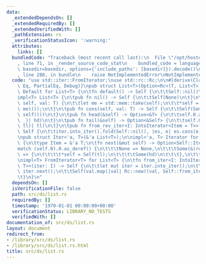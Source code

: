 ```yaml
---
data:
  _extendedDependsOn: []
  _extendedRequiredBy: []
  _extendedVerifiedWith: []
  _pathExtension: rs
  _verificationStatusIcon: ':warning:'
  attributes:
    links: []
  bundledCode: "Traceback (most recent call last):\n  File \"/opt/hostedtoolcache/Python/3.9.1/x64/lib/python3.9/site-packages/onlinejudge_verify/documentation/build.py\"\
    , line 71, in _render_source_code_stat\n    bundled_code = language.bundle(stat.path,\
    \ basedir=basedir, options={'include_paths': [basedir]}).decode()\n  File \"/opt/hostedtoolcache/Python/3.9.1/x64/lib/python3.9/site-packages/onlinejudge_verify/languages/rust.py\"\
    , line 288, in bundle\n    raise NotImplementedError\nNotImplementedError\n"
  code: "use std::iter::FromIterator;\nuse std::rc::Rc;\n\n#[derive(Clone, Ord, PartialOrd,\
    \ Eq, PartialEq, Debug)]\npub struct List<T>(Option<Rc<(T, List<T>)>>);\n\nimpl<T>\
    \ Default for List<T> {\n\tfn default() -> Self {\n\t\tSelf::nil()\n\t}\n}\n\n\
    impl<T> List<T> {\n\tpub fn nil() -> Self {\n\t\tSelf(None)\n\t}\n\tpub fn push(&mut\
    \ self, val: T) {\n\t\tlet me = std::mem::take(self);\n\t\t*self = Self(Some(Rc::new((val,\
    \ me))));\n\t}\n\tpub fn cons(self, val: T) -> Self {\n\t\tSelf(Some(Rc::new((val,\
    \ self))))\n\t}\n\tpub fn head(&self) -> Option<&T> {\n\t\tself.0.as_deref().map(|(hd,\
    \ _)| hd)\n\t}\n\tpub fn tail(&self) -> Option<&Self> {\n\t\tself.0.as_deref().map(|(_,\
    \ tl)| tl)\n\t}\n\tpub fn from_rev_iter<I: IntoIterator<Item = T>>(iter: I) ->\
    \ Self {\n\t\titer.into_iter().fold(Self::nil(), |es, e| es.cons(e))\n\t}\n}\n\
    \npub struct Iter<'a, T>(&'a List<T>);\n\nimpl<'a, T> Iterator for Iter<'a, T>\
    \ {\n\ttype Item = &'a T;\n\tfn next(&mut self) -> Option<Self::Item> {\n\t\t\
    match (self.0).0.as_deref() {\n\t\t\tNone => None,\n\t\t\tSome(&(ref hd, ref tl))\
    \ => {\n\t\t\t\t*self = Self(tl);\n\t\t\t\tSome(hd)\n\t\t\t},\n\t\t}\n\t}\n}\n\
    \nimpl<T> FromIterator<T> for List<T> {\n\tfn from_iter<I: IntoIterator<Item =\
    \ T>>(iter: I) -> Self {\n\t\tlet mut iter = iter.into_iter();\n\t\tlet val =\
    \ iter.next();\n\t\tSelf(val.map(|val| Rc::new((val, Self::from_iter(iter)))))\n\
    \t}\n}\n"
  dependsOn: []
  isVerificationFile: false
  path: src/ds/list.rs
  requiredBy: []
  timestamp: '1970-01-01 00:00:00+00:00'
  verificationStatus: LIBRARY_NO_TESTS
  verifiedWith: []
documentation_of: src/ds/list.rs
layout: document
redirect_from:
- /library/src/ds/list.rs
- /library/src/ds/list.rs.html
title: src/ds/list.rs
---
```

